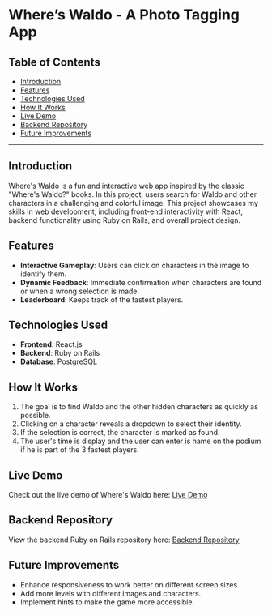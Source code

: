 # Where’s Waldo - A Photo Tagging App

## Table of Contents

- [Introduction](#introduction)
- [Features](#features)
- [Technologies Used](#technologies-used)
- [How It Works](#how-it-works)
- [Live Demo](#live-demo)
- [Backend Repository](#backend-repository)
- [Future Improvements](#future-improvements)

---

## Introduction

Where's Waldo is a fun and interactive web app inspired by the classic "Where's Waldo?" books. In this project, users search for Waldo and other characters in a challenging and colorful image. This project showcases my skills in web development, including front-end interactivity with React, backend functionality using Ruby on Rails, and overall project design.

## Features

- **Interactive Gameplay**: Users can click on characters in the image to identify them.
- **Dynamic Feedback**: Immediate confirmation when characters are found or when a wrong selection is made.
- **Leaderboard**: Keeps track of the fastest players.

## Technologies Used

- **Frontend**: React.js
- **Backend**: Ruby on Rails
- **Database**: PostgreSQL

## How It Works

1. The goal is to find Waldo and the other hidden characters as quickly as possible.
2. Clicking on a character reveals a dropdown to select their identity.
3. If the selection is correct, the character is marked as found.
4. The user's time is display and the user can enter is name on the podium if he is part of the 3 fastest players.

## Live Demo

Check out the live demo of Where's Waldo here: [Live Demo](https://wherethefuckiswaldo.netlify.app/)

## Backend Repository

View the backend Ruby on Rails repository here: [Backend Repository](https://github.com/daniel-echevarria/where-is-waldo-backend)

## Future Improvements

- Enhance responsiveness to work better on different screen sizes.
- Add more levels with different images and characters.
- Implement hints to make the game more accessible.
